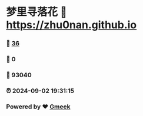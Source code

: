 # 梦里寻落花 :link: https://zhu0nan.github.io 
### :page_facing_up: [36](https://zhu0nan.github.io/tag.html) 
### :speech_balloon: 0 
### :hibiscus: 93040 
### :alarm_clock: 2024-09-02 19:31:15 
### Powered by :heart: [Gmeek](https://github.com/Meekdai/Gmeek)

